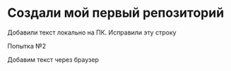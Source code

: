 # Создали мой первый репозиторий

Добавили текст локально на ПК. Исправили эту строку

Попытка №2

Добавим текст через браузер
